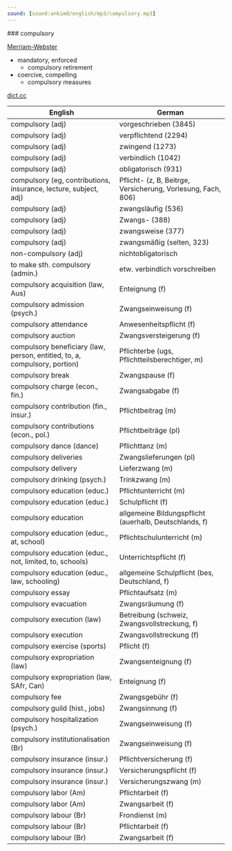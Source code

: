 ```yaml
---
sound: [sound:ankimd/english/mp3/compulsory.mp3]
---
```


\### compulsory

[Merriam-Webster](https://www.merriam-webster.com/dictionary/compulsory)

- mandatory, enforced
    - compulsory retirement
- coercive, compelling
    - compulsory measures

[dict.cc](https://www.dict.cc/compulsory)

| English        | German       |
| -------------- | ------------ |
| compulsory (adj) | vorgeschrieben (3845) |
| compulsory (adj) | verpflichtend (2294) |
| compulsory (adj) | zwingend (1273) |
| compulsory (adj) | verbindlich (1042) |
| compulsory (adj) | obligatorisch (931) |
| compulsory (eg, contributions, insurance, lecture, subject, adj) | Pflicht- (z, B, Beitrge, Versicherung, Vorlesung, Fach, 806) |
| compulsory (adj) | zwangsläufig (536) |
| compulsory (adj) | Zwangs- (388) |
| compulsory (adj) | zwangsweise (377) |
| compulsory (adj) | zwangsmäßig (selten, 323) |
| non-compulsory (adj) | nichtobligatorisch |
| to make sth. compulsory (admin.) | etw. verbindlich vorschreiben |
| compulsory acquisition (law, Aus) | Enteignung (f) |
| compulsory admission (psych.) | Zwangseinweisung (f) |
| compulsory attendance | Anwesenheitspflicht (f) |
| compulsory auction | Zwangsversteigerung (f) |
| compulsory beneficiary (law, person, entitled, to, a, compulsory, portion) | Pflichterbe (ugs, Pflichtteilsberechtiger, m) |
| compulsory break | Zwangspause (f) |
| compulsory charge (econ., fin.) | Zwangsabgabe (f) |
| compulsory contribution (fin., insur.) | Pflichtbeitrag (m) |
| compulsory contributions (econ., pol.) | Pflichtbeiträge (pl) |
| compulsory dance (dance) | Pflichttanz (m) |
| compulsory deliveries | Zwangslieferungen (pl) |
| compulsory delivery | Lieferzwang (m) |
| compulsory drinking (psych.) | Trinkzwang (m) |
| compulsory education (educ.) | Pflichtunterricht (m) |
| compulsory education (educ.) | Schulpflicht (f) |
| compulsory education | allgemeine Bildungspflicht (auerhalb, Deutschlands, f) |
| compulsory education (educ., at, school) | Pflichtschulunterricht (m) |
| compulsory education (educ., not, limited, to, schools) | Unterrichtspflicht (f) |
| compulsory education (educ., law, schooling) | allgemeine Schulpflicht (bes, Deutschland, f) |
| compulsory essay | Pflichtaufsatz (m) |
| compulsory evacuation | Zwangsräumung (f) |
| compulsory execution (law) | Betreibung (schweiz, Zwangsvollstreckung, f) |
| compulsory execution | Zwangsvollstreckung (f) |
| compulsory exercise (sports) | Pflicht (f) |
| compulsory expropriation (law) | Zwangsenteignung (f) |
| compulsory expropriation (law, SAfr, Can) | Enteignung (f) |
| compulsory fee | Zwangsgebühr (f) |
| compulsory guild (hist., jobs) | Zwangsinnung (f) |
| compulsory hospitalization (psych.) | Zwangseinweisung (f) |
| compulsory institutionalisation (Br) | Zwangseinweisung (f) |
| compulsory insurance (insur.) | Pflichtversicherung (f) |
| compulsory insurance (insur.) | Versicherungspflicht (f) |
| compulsory insurance (insur.) | Versicherungszwang (m) |
| compulsory labor (Am) | Pflichtarbeit (f) |
| compulsory labor (Am) | Zwangsarbeit (f) |
| compulsory labour (Br) | Frondienst (m) |
| compulsory labour (Br) | Pflichtarbeit (f) |
| compulsory labour (Br) | Zwangsarbeit (f) |
